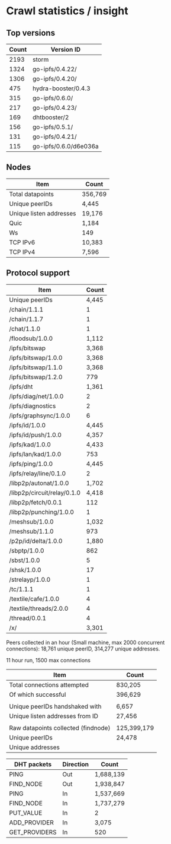 # Crawl statistics / insight

## Top versions

| Count | Version ID                 |
| ----- | -------------------------- |
|  2193 | storm                      |
|  1324 | go-ipfs/0.4.22/            |
|  1306 | go-ipfs/0.4.20/            |
|   475 | hydra-booster/0.4.3        |
|   315 | go-ipfs/0.6.0/             |
|   217 | go-ipfs/0.4.23/            |
|   169 | dhtbooster/2               |
|   156 | go-ipfs/0.5.1/             |
|   131 | go-ipfs/0.4.21/            |
|   115 | go-ipfs/0.6.0/d6e036a      |

## Nodes

| Item                            |   Count |
| ------------------------------- | ------- |
| Total datapoints                | 356,769 |
| Unique peerIDs                  |   4,445 |
| Unique listen addresses         |  19,176 |
|   Quic                          |   1,184 |
|   Ws                            |     149 |
|   TCP IPv6                      |  10,383 |
|   TCP IPv4                      |   7,596 |

## Protocol support

| Item                            |   Count |
| ------------------------------- | ------- |
| Unique peerIDs                  |   4,445 |
| /chain/1.1.1                    |       1 |
| /chain/1.1.7                    |       1 |
| /chat/1.1.0                     |       1 |
| /floodsub/1.0.0                 |   1,112 |
| /ipfs/bitswap                   |   3,368 |
| /ipfs/bitswap/1.0.0             |   3,368 |
| /ipfs/bitswap/1.1.0             |   3,368 |
| /ipfs/bitswap/1.2.0             |     779 |
| /ipfs/dht                       |   1,361 |
| /ipfs/diag/net/1.0.0            |       2 |
| /ipfs/diagnostics               |       2 |
| /ipfs/graphsync/1.0.0           |       6 |
| /ipfs/id/1.0.0                  |   4,445 |
| /ipfs/id/push/1.0.0             |   4,357 |
| /ipfs/kad/1.0.0                 |   4,433 |
| /ipfs/lan/kad/1.0.0             |     753 |
| /ipfs/ping/1.0.0                |   4,445 |
| /ipfs/relay/line/0.1.0          |       2 |
| /libp2p/autonat/1.0.0           |   1,702 |
| /libp2p/circuit/relay/0.1.0     |   4,418 |
| /libp2p/fetch/0.0.1             |     112 |
| /libp2p/punching/1.0.0          |       1 |
| /meshsub/1.0.0                  |   1,032 |
| /meshsub/1.1.0                  |     973 |
| /p2p/id/delta/1.0.0             |   1,880 |
| /sbptp/1.0.0                    |     862 |
| /sbst/1.0.0                     |       5 |
| /shsk/1.0.0                     |      17 |
| /strelayp/1.0.0                 |       1 |
| /tc/1.1.1                       |       1 |
| /textile/cafe/1.0.0             |       4 |
| /textile/threads/2.0.0          |       4 |
| /thread/0.0.1                   |       4 |
| /x/                             |   3,301 |

Peers collected in an hour (Small machine, max 2000 concurrent connections):   18,761 unique peerID, 314,277 unique addresses.

11 hour run, 1500 max connections

| Item                                | Count       |
| ----------------------------------- | ----------- |
| Total connections attempted         |     830,205 |
| Of which successful                 |     396,629 |
|                                     |             |
| Unique peerIDs handshaked with      |       6,657 |
| Unique listen addresses from ID     |      27,456 |
|                                     |             |
| Raw datapoints collected (findnode) | 125,399,179 |
| Unique peerIDs                      |      24,478 |
| Unique addresses                    |             |

| DHT packets             | Direction | Count      |
| ----------------------- | --------- | ---------- |
| PING                    | Out       |  1,688,139 |
| FIND_NODE               | Out       |  1,938,847 |
| PING                    | In        |  1,537,669 |
| FIND_NODE               | In        |  1,737,279 |
| PUT_VALUE               | In        |          2 |
| ADD_PROVIDER            | In        |      3,075 |
| GET_PROVIDERS           | In        |        520 |
